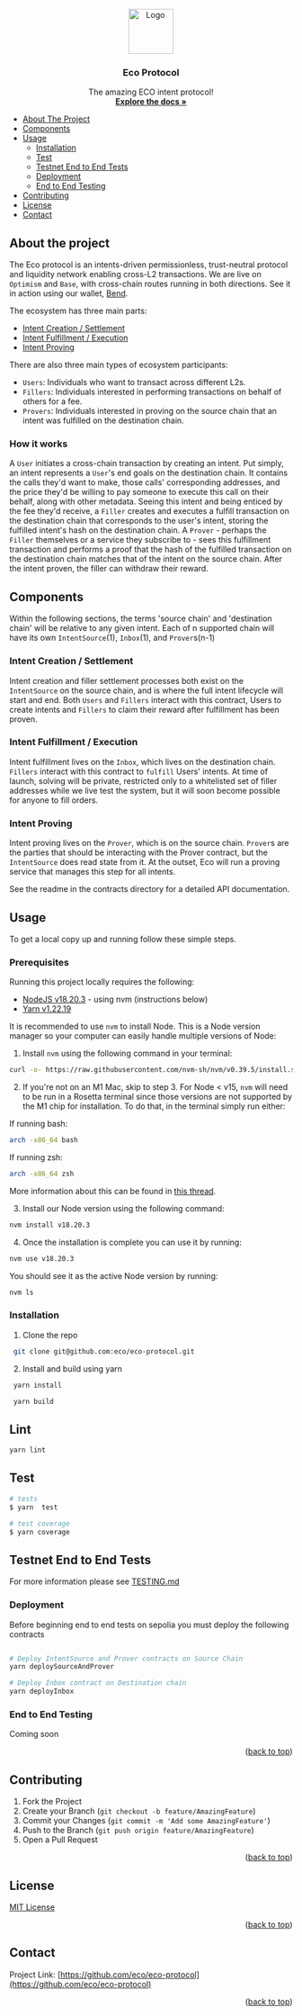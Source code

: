 <div id="top"></div>

<br />
<div align="center">
  <a href="https://github.com/eco/eco-protocol">
    <img src="https://i.postimg.cc/ryNBfZkN/Logo-Blue.png" alt="Logo" width="80" height="80">
  </a>

<h3 align="center">Eco Protocol</h3>

  <p align="center">
    The amazing ECO intent protocol!
    <br />
    <a href="https://github.com/eco/eco-protocol"><strong>Explore the docs »</strong></a>
    <br />
  </p>
</div>

- [About The Project](#about-the-project)
- [Components](#Components)
- [Usage](#usage)
  - [Installation](#installation)
  - [Test](#test)
  - [Testnet End to End Tests](#testnet-end-to-end-tests)
  - [Deployment](#deployment)
  - [End to End Testing](#end-to-end-testing)
- [Contributing](#contributing)
- [License](#license)
- [Contact](#contact)

## About the project

The Eco protocol is an intents-driven permissionless, trust-neutral protocol and liquidity network enabling cross-L2 transactions. We are live on `Optimism` and `Base`, with cross-chain routes running in both directions. See it in action using our wallet, [Bend](bend.eco).

The ecosystem has three main parts:

- [Intent Creation / Settlement](#intent-creation--settlement)
- [Intent Fulfillment / Execution](#intent-fulfillment--execution)
- [Intent Proving](#intent-proving)

There are also three main types of ecosystem participants:

- `Users`: Individuals who want to transact across different L2s.
- `Fillers`: Individuals interested in performing transactions on behalf of others for a fee.
- `Provers`: Individuals interested in proving on the source chain that an intent was fulfilled on the destination chain.

### How it works

A `User` initiates a cross-chain transaction by creating an intent. Put simply, an intent represents a `User`'s end goals on the destination chain. It contains the calls they'd want to make, those calls' corresponding addresses, and the price they'd be willing to pay someone to execute this call on their behalf, along with other metadata. Seeing this intent and being enticed by the fee they'd receive, a `Filler` creates and executes a fulfill transaction on the destination chain that corresponds to the user's intent, storing the fulfilled intent's hash on the destination chain. A `Prover` - perhaps the `Filler` themselves or a service they subscribe to - sees this fulfillment transaction and performs a proof that the hash of the fulfilled transaction on the destination chain matches that of the intent on the source chain. After the intent proven, the filler can withdraw their reward.

## Components
Within the following sections, the terms 'source chain' and 'destination chain' will be relative to any given intent. Each of n supported chain will have its own `IntentSource`(1), `Inbox`(1), and `Prover`s(n-1)

### Intent Creation / Settlement
Intent creation and filler settlement processes both exist on the `IntentSource` on the source chain, and is where the full intent lifecycle will start and end. Both `Users` and `Fillers` interact with this contract, Users to create intents and `Fillers` to claim their reward after fulfillment has been proven.

### Intent Fulfillment / Execution
Intent fulfillment lives on the `Inbox`, which lives on the destination chain. `Fillers` interact with this contract to `fulfill` Users' intents. At time of launch, solving will be private, restricted only to a whitelisted set of filler addresses while we live test the system, but it will soon become possible for anyone to fill orders.

### Intent Proving
Intent proving lives on the `Prover`, which is on the source chain. `Prover`s are the parties that should be interacting with the Prover contract, but the `IntentSource` does read state from it. At the outset, Eco will run a proving service that manages this step for all intents. 

See the readme in the contracts directory for a detailed API documentation. 

## Usage

To get a local copy up and running follow these simple steps.

### Prerequisites

Running this project locally requires the following:

- [NodeJS v18.20.3](https://nodejs.org/en/blog/release/v18.20.3) - using nvm (instructions below)
- [Yarn v1.22.19](https://www.npmjs.com/package/yarn/v/1.22.19)

It is recommended to use `nvm` to install Node. This is a Node version manager so your computer can easily handle multiple versions of Node:

1. Install `nvm` using the following command in your terminal:

```sh
curl -o- https://raw.githubusercontent.com/nvm-sh/nvm/v0.39.5/install.sh | bash
```

2. If you're not on an M1 Mac, skip to step 3. For Node < v15, `nvm` will need to be run in a Rosetta terminal since those versions are not supported by the M1 chip for installation. To do that, in the terminal simply run either:

If running bash:

```sh
arch -x86_64 bash
```

If running zsh:

```sh
arch -x86_64 zsh
```

More information about this can be found in [this thread](https://github.com/nvm-sh/nvm/issues/2350).

3. Install our Node version using the following command:

```sh
nvm install v18.20.3
```

4. Once the installation is complete you can use it by running:

```bash
nvm use v18.20.3
```

You should see it as the active Node version by running:

```bash
nvm ls
```

### Installation

1. Clone the repo

```bash
 git clone git@github.com:eco/eco-protocol.git
```

2. Install and build using yarn

```bash
 yarn install
```

```bash
 yarn build
```

## Lint

```bash
yarn lint
```

## Test

```bash
# tests
$ yarn  test

# test coverage
$ yarn coverage
```

## Testnet End to End Tests

For more information please see [TESTING.md](./TESTING.md)

### Deployment

Before beginning end to end tests on sepolia you must deploy the following contracts

```bash

# Deploy IntentSource and Prover contracts on Source Chain
yarn deploySourceAndProver

# Deploy Inbox contract on Destination chain
yarn deployInbox

```

### End to End Testing

Coming soon

<p align="right">(<a href="#top">back to top</a>)</p>

<!-- CONTRIBUTING -->

## Contributing

1. Fork the Project
2. Create your Branch (`git checkout -b feature/AmazingFeature`)
3. Commit your Changes (`git commit -m 'Add some AmazingFeature'`)
4. Push to the Branch (`git push origin feature/AmazingFeature`)
5. Open a Pull Request

<p align="right">(<a href="#top">back to top</a>)</p>

<!-- LICENSE -->

## License

[MIT License](./LICENSE)

<p align="right">(<a href="#top">back to top</a>)</p>

<!-- CONTACT -->

## Contact

Project Link: [https://github.com/eco/eco-protocol](https://github.com/eco/eco-protocol)

<p align="right">(<a href="#top">back to top</a>)</p>
